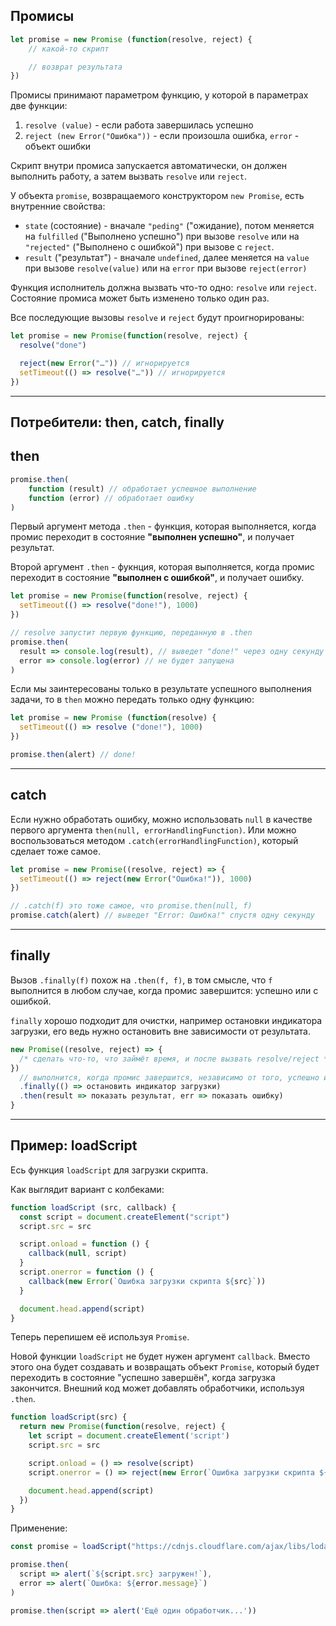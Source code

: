 ## Промисы

```javascript
let promise = new Promise (function(resolve, reject) {
    // какой-то скрипт

    // возврат результата
})
```

Промисы принимают параметром функцию, у которой в параметрах две функции:

1. `resolve (value)` - если работа завершилась успешно
2. `reject (new Error("Ошибка"))` - если произошла ошибка, `error` - объект ошибки

Скрипт внутри промиса запускается автоматически, он должен выполнить работу, а затем вызвать `resolve` или `reject`.

У объекта `promise`, возвращаемого конструктором `new Promise`, есть внутренние свойства: 

* `state` (состояние) - вначале `"peding"` ("ожидание), потом меняется на `fulfilled` ("Выполнено успешно") при вызове `resolve` или на `"rejected"` ("Выполнено с ошибкой") при вызове с `reject`.
* `result` ("результат") - вначале `undefined`, далее меняется на `value` при вызове `resolve(value)` или на `error` при вызове `reject(error)`


Функция исполнитель должна вызвать что-то одно: `resolve` или `reject`. Состояние промиса может быть изменено только один раз. 

Все последующие вызовы `resolve` и `reject` будут проигнорированы:

```javascript
let promise = new Promise(function(resolve, reject) {
  resolve("done")

  reject(new Error("…")) // игнорируется
  setTimeout(() => resolve("…")) // игнорируется
})
```
***

## Потребители: then, catch, finally

## then

```javascript
promise.then(
    function (result) // обработает успешное выполнение
    function (error) // обработает ошибку   
)
```

Первый аргумент метода `.then` - функция, которая выполняется, когда промис переходит в состояние <b>"выполнен успешно"</b>, и получает результат.

Второй аргумент `.then` - фукнция, которая выполняется, когда промис переходит в состояние <b>"выполнен с ошибкой"</b>, и получает ошибку.

```javascript
let promise = new Promise(function(resolve, reject) {
  setTimeout(() => resolve("done!"), 1000)
})

// resolve запустит первую функцию, переданную в .then
promise.then(
  result => console.log(result), // выведет "done!" через одну секунду
  error => console.log(error) // не будет запущена
)
```

Если мы заинтересованы только в результате успешного выполнения задачи, то в `then` можно передать только одну функцию: 

```javascript
let promise = new Promise (function(resolve) {
  setTimeout(() => resolve ("done!"), 1000)
})

promise.then(alert) // done!
```
***

## catch

Если нужно обработать ошибку, можно использовать `null` в качестве первого аргумента `then(null, errorHandlingFunction)`. Или можно воспользоваться методом `.catch(errorHandlingFunction)`, который сделает тоже самое.

```javascript
let promise = new Promise((resolve, reject) => {
  setTimeout(() => reject(new Error("Ошибка!")), 1000)
})

// .catch(f) это тоже самое, что promise.then(null, f)
promise.catch(alert) // выведет "Error: Ошибка!" спустя одну секунду
```
***

## finally

Вызов `.finally(f)` похож на `.then(f, f)`, в том смысле, что `f` выполнится в любом случае, когда промис завершится: успешно или с ошибкой.

`finally` хорошо подходит для очистки, например остановки индикатора загрузки, его ведь нужно остановить вне зависимости от результата.

```javascript
new Promise((resolve, reject) => {
  /* сделать что-то, что займёт время, и после вызвать resolve/reject */
})
  // выполнится, когда промис завершится, независимо от того, успешно или нет
  .finally(() => остановить индикатор загрузки)
  .then(result => показать результат, err => показать ошибку)
}
```
***

## Пример: loadScript

Есь функция `loadScript` для загрузки скрипта.

Как выглядит вариант с колбеками:

```javascript
function loadScript (src, callback) {
  const script = document.createElement("script")
  script.src = src

  script.onload = function () {
    callback(null, script)
  }
  script.onerror = function () {
    callback(new Error(`Ошибка загрузки скрипта ${src}`))
  }

  document.head.append(script)
}
```

Теперь перепишем её используя `Promise`.

Новой функции `loadScript` не будет нужен аргумент `callback`. Вместо этого она будет создавать и возвращать объект `Promise`, который будет переходить в состояние "успешно завершён", когда загрузка закончится. Внешний код может добавлять обработчики, используя `.then`.

```javascript
function loadScript(src) {
  return new Promise(function(resolve, reject) {
    let script = document.createElement('script')
    script.src = src

    script.onload = () => resolve(script)
    script.onerror = () => reject(new Error(`Ошибка загрузки скрипта ${src}`))

    document.head.append(script)
  })
}
```

Применение: 

```javascript
const promise = loadScript("https://cdnjs.cloudflare.com/ajax/libs/lodash.js/4.17.11/lodash.js")

promise.then(
  script => alert(`${script.src} загружен!`),
  error => alert(`Ошибка: ${error.message}`)
)

promise.then(script => alert('Ещё один обработчик...'))
```

